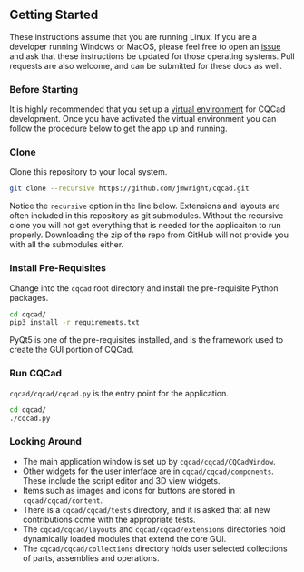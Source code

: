 ## Getting Started

These instructions assume that you are running Linux. If you are a developer running Windows or MacOS, please feel free to open an [issue](https://github.com/jmwright/cqcad/issues) and ask that these instructions be updated for those operating systems. Pull requests are also welcome, and can be submitted for these docs as well.

### Before Starting
It is highly recommended that you set up a [virtual environment](https://docs.python.org/3/tutorial/venv.html) for CQCad development. Once you have activated the virtual environment you can follow the procedure below to get the app up and running.

### Clone
Clone this repository to your local system.
```bash
git clone --recursive https://github.com/jmwright/cqcad.git
```
Notice the `recursive` option in the line below. Extensions and layouts are often included in this repository as git submodules. Without the recursive clone you will not get everything that is needed for the applicaiton to run properly. Downloading the zip of the repo from GitHub will not provide you with all the submodules either.

### Install Pre-Requisites
Change into the `cqcad` root directory and install the pre-requisite Python packages.
```bash
cd cqcad/
pip3 install -r requirements.txt
```
PyQt5 is one of the pre-requisites installed, and is the framework used to create the GUI portion of CQCad.

### Run CQCad
`cqcad/cqcad/cqcad.py` is the entry point for the application.
```bash
cd cqcad/
./cqcad.py
```

### Looking Around
- The main application window is set up by `cqcad/cqcad/CQCadWindow`.
- Other widgets for the user interface are in `cqcad/cqcad/components`. These include the script editor and 3D view widgets.
- Items such as images and icons for buttons are stored in `cqcad/cqcad/content`.
- There is a `cqcad/cqcad/tests` directory, and it is asked that all new contributions come with the appropriate tests.
- The `cqcad/cqcad/layouts` and `cqcad/cqcad/extensions` directories hold dynamically loaded modules that extend the core GUI.
- The `cqcad/cqcad/collections` directory holds user selected collections of parts, assemblies and operations.

